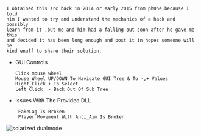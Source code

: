<pre><code>
I obtained this src back in 2014 or early 2015 from ph0ne,because I told 
him I wanted to try and understand the mechanics of a hack and possibly
learn from it ,but me and him had a falling out soon after he gave me this
and decided it has been long enough and post it in hopes someone will be 
kind enuff to share their solution.
</code></pre>


*   GUI Controls

        Click mouse wheel
        Mouse_Wheel UP/DOWN To Navigate GUI Tree & To -,+ Values
        Right_Click + To Select
        Left_Click  - Back Out Of Sub Tree

*  Issues With The Provided DLL

        FakeLag Is Broken
        Player Movement With Anti_Aim Is Broken
   

![solarized dualmode](https://github.com/p0kelotsmot/images/blob/main/image-25.JPG)

 
